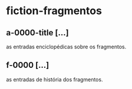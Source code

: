 # fiction-fragmentos

## a-0000-title [...]
as entradas enciclopédicas sobre os fragmentos.

## f-0000 [...]
as entradas de história dos fragmentos.
